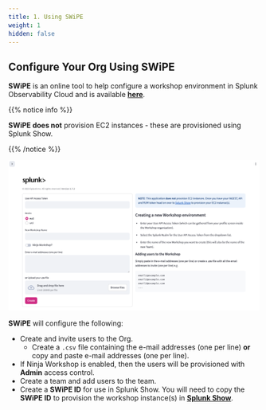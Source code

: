 ```yaml
---
title: 1. Using SWiPE
weight: 1
hidden: false
---
```


## Configure Your Org Using SWiPE

**SWiPE** is an online tool to help configure a workshop environment in Splunk Observability Cloud and is available [**here**](https://swipe.splunk.show).

{{% notice info %}}

**SWiPE does not** provision EC2 instances - these are provisioned using Splunk Show.

{{% /notice %}}

![SWiPE](../images/swipe.png)

**SWiPE** will configure the following:

- Create and invite users to the Org.
  - Create a `.csv` file containing the e-mail addresses (one per line) **or** copy and paste e-mail addresses (one per line).
- If Ninja Workshop is enabled, then the users will be provisioned with **Admin** access control.
- Create a team and add users to the team.
- Create a **SWiPE ID** for use in Splunk Show. You will need to copy the **SWiPE ID** to provision the workshop instance(s) in [**Splunk Show**](https://show.splunk.com/home/).
